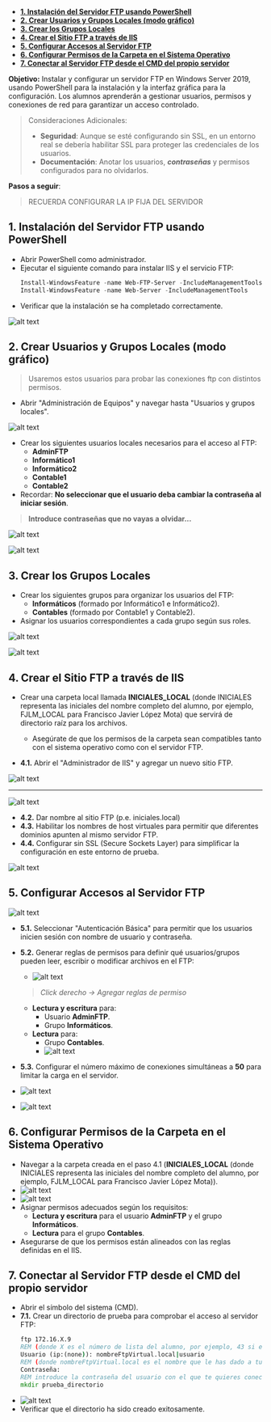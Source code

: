 - [**1. Instalación del Servidor FTP usando PowerShell**](#1-instalación-del-servidor-ftp-usando-powershell)
- [**2. Crear Usuarios y Grupos Locales (modo gráfico)**](#2-crear-usuarios-y-grupos-locales-modo-gráfico)
- [**3. Crear los Grupos Locales**](#3-crear-los-grupos-locales)
- [**4. Crear el Sitio FTP a través de IIS**](#4-crear-el-sitio-ftp-a-través-de-iis)
- [**5. Configurar Accesos al Servidor FTP**](#5-configurar-accesos-al-servidor-ftp)
- [**6. Configurar Permisos de la Carpeta en el Sistema Operativo**](#6-configurar-permisos-de-la-carpeta-en-el-sistema-operativo)
- [**7. Conectar al Servidor FTP desde el CMD del propio servidor**](#7-conectar-al-servidor-ftp-desde-el-cmd-del-propio-servidor)

**Objetivo:**
Instalar y configurar un servidor FTP en Windows Server 2019, usando PowerShell para la instalación y la interfaz gráfica para la configuración. Los alumnos aprenderán a gestionar usuarios, permisos y conexiones de red para garantizar un acceso controlado.

> Consideraciones Adicionales:
> - **Seguridad**: Aunque se esté configurando sin SSL, en un entorno real se debería habilitar SSL para proteger las credenciales de los usuarios.
> - **Documentación**: Anotar los usuarios, ***contraseñas*** y permisos configurados para no olvidarlos.

**Pasos a seguir**:

> RECUERDA CONFIGURAR LA IP FIJA DEL SERVIDOR

## **1. Instalación del Servidor FTP usando PowerShell**
   - Abrir PowerShell como administrador.
   - Ejecutar el siguiente comando para instalar IIS y el servicio FTP:
     ```powershell
     Install-WindowsFeature -name Web-FTP-Server -IncludeManagementTools
     Install-WindowsFeature -name Web-Server -IncludeManagementTools
     ```
   - Verificar que la instalación se ha completado correctamente.
  
  ![alt text](image-5.png)

## **2. Crear Usuarios y Grupos Locales (modo gráfico)**
   > Usaremos estos usuarios para probar las conexiones ftp con distintos permisos.
   - Abrir "Administración de Equipos" y navegar hasta "Usuarios y grupos locales".

![alt text](image-6.png)

   - Crear los siguientes usuarios locales necesarios para el acceso al FTP:
     - **AdminFTP**
     - **Informático1**
     - **Informático2**
     - **Contable1**
     - **Contable2**
   - Recordar: **No seleccionar que el usuario deba cambiar la contraseña al iniciar sesión**.

> **Introduce contraseñas que no vayas a olvidar...**

![alt text](image-22.png)

![alt text](image-23.png)

## **3. Crear los Grupos Locales**
   - Crear los siguientes grupos para organizar los usuarios del FTP:
     - **Informáticos** (formado por Informático1 e Informático2).
     - **Contables** (formado por Contable1 y Contable2).
   - Asignar los usuarios correspondientes a cada grupo según sus roles.

![alt text](image-9.png)

![alt text](image-10.png)

## **4. Crear el Sitio FTP a través de IIS**
   - Crear una carpeta local llamada **INICIALES_LOCAL** (donde INICIALES representa las iniciales del nombre completo del alumno, por ejemplo, FJLM_LOCAL para Francisco Javier López Mota) que servirá de directorio raíz para los archivos.
     - Asegúrate de que los permisos de la carpeta sean compatibles tanto con el sistema operativo como con el servidor FTP.
   
   - **4.1.** Abrir el "Administrador de IIS" y agregar un nuevo sitio FTP.

![alt text](image-11.png)

---

![alt text](image-12.png)
  
   - **4.2.** Dar nombre al sitio FTP (p.e. iniciales.local)
   - **4.3.** Habilitar los nombres de host virtuales para permitir que diferentes dominios apunten al mismo servidor FTP.
   - **4.4.** Configurar sin SSL (Secure Sockets Layer) para simplificar la configuración en este entorno de prueba.

![alt text](image-13.png)

## **5. Configurar Accesos al Servidor FTP**

![alt text](image-14.png)

   - **5.1.** Seleccionar "Autenticación Básica" para permitir que los usuarios inicien sesión con nombre de usuario y contraseña.
   - **5.2.** Generar reglas de permisos para definir qué usuarios/grupos pueden leer, escribir o modificar archivos en el FTP:
       - ![alt text](image-15.png)
  
     > *Click derecho -> Agregar reglas de permiso*

     - **Lectura y escritura** para:
       - Usuario **AdminFTP**.
       - Grupo **Informáticos**.
     - **Lectura** para:
       - Grupo **Contables**.
       - ![alt text](image-24.png)

   - **5.3.** Configurar el número máximo de conexiones simultáneas a **50** para limitar la carga en el servidor.
   - ![alt text](image-17.png)
   - ![alt text](image-18.png)
   

## **6. Configurar Permisos de la Carpeta en el Sistema Operativo**
   - Navegar a la carpeta creada en el paso 4.1 (**INICIALES_LOCAL** (donde INICIALES representa las iniciales del nombre completo del alumno, por ejemplo, FJLM_LOCAL para Francisco Javier López Mota)).
   - ![alt text](image-19.png)
   - ![alt text](image-20.png)
   - Asignar permisos adecuados según los requisitos:
     - **Lectura y escritura** para el usuario **AdminFTP** y el grupo **Informáticos**.
     - **Lectura** para el grupo **Contables**.
   - Asegurarse de que los permisos están alineados con las reglas definidas en el IIS.

## **7. Conectar al Servidor FTP desde el CMD del propio servidor**
   - Abrir el símbolo del sistema (CMD).
   - **7.1.** Crear un directorio de prueba para comprobar el acceso al servidor FTP:
     ```cmd
     ftp 172.16.X.9
     REM (donde X es el número de lista del alumno, por ejemplo, 43 si el alumno es el número 43)
     Usuario (ip:(none)): nombreFtpVirtual.local|usuario
     REM (donde nombreFtpVirtual.local es el nombre que le has dado a tu ftp virtual y usuario es el nombre de usuario con el que te quieres conectar)
     Contraseña:
     REM introduce la contraseña del usuario con el que te quieres conectar    
     mkdir prueba_directorio
     ```
   - ![alt text](image-21.png)
   - Verificar que el directorio ha sido creado exitosamente.


